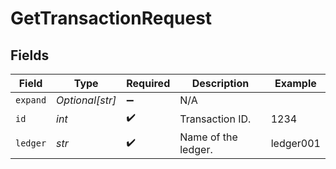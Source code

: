 # GetTransactionRequest


## Fields

| Field               | Type                | Required            | Description         | Example             |
| ------------------- | ------------------- | ------------------- | ------------------- | ------------------- |
| `expand`            | *Optional[str]*     | :heavy_minus_sign:  | N/A                 |                     |
| `id`                | *int*               | :heavy_check_mark:  | Transaction ID.     | 1234                |
| `ledger`            | *str*               | :heavy_check_mark:  | Name of the ledger. | ledger001           |